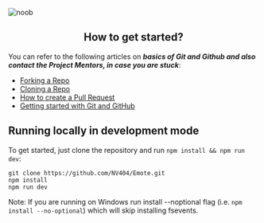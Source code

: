 ![noob](https://socialify.git.ci/NV404/Noob/image?description=1&descriptionEditable=Simple%20Social-Media%20website%20build%20with%20Next%20Js%2C%20Tailwind%20css%20and%20Firebase%20&font=Rokkitt&language=1&logo=https%3A%2F%2Fraw.githubusercontent.com%2FNV404%2Fnoob%2Fmain%2Fpublic%2Flogo.png&owner=1&pattern=Charlie%20Brown&theme=Dark)

<h2 align=center>How to get started? </h2> 

You can refer to the following articles on **_basics of Git and Github and also contact the Project Mentors, in case you are stuck_**:

- [Forking a Repo](https://help.github.com/en/github/getting-started-with-github/fork-a-repo)
- [Cloning a Repo](https://help.github.com/en/desktop/contributing-to-projects/creating-a-pull-request)
- [How to create a Pull Request](https://opensource.com/article/19/7/create-pull-request-github)
- [Getting started with Git and GitHub](https://towardsdatascience.com/getting-started-with-git-and-github-6fcd0f2d4ac6)

## Running locally in development mode

To get started, just clone the repository and run `npm install && npm run dev`:

    git clone https://github.com/NV404/Emote.git
    npm install
    npm run dev

Note: If you are running on Windows run install --noptional flag (i.e. `npm install --no-optional`) which will skip installing fsevents.

